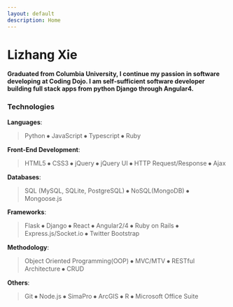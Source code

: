 ```yaml
---
layout: default
description: Home
---
```

# **Lizhang Xie**

**Graduated from Columbia University, I continue my passion in software developing at Coding Dojo. I am self-sufficient software developer building full stack apps from python Django through Angular4.**

###  **Technologies**

 **<i class="fa fa-language" aria-hidden="true"></i> Languages**: 
>Python ⦁ JavaScript ⦁ Typescript ⦁ Ruby 

 **<i class="fa fa-html5" aria-hidden="true"></i> Front-End Development**: 
>HTML5 ⦁ CSS3 ⦁ jQuery ⦁ jQuery UI ⦁ HTTP Request/Response ⦁ Ajax

 **<i class="fa fa-database" aria-hidden="true"></i> Databases**: 
>SQL (MySQL, SQLite, PostgreSQL) ⦁ NoSQL(MongoDB) ⦁ Mongoose.js

 **<i class="fa fa-building-o" aria-hidden="true"></i> Frameworks**: 
>Flask ⦁ Django ⦁ React ⦁ Angular2/4 ⦁ Ruby on Rails ⦁ Express.js/Socket.io ⦁ Twitter Bootstrap

 **<i class="fa fa-cogs" aria-hidden="true"></i> Methodology**: 
>Object Oriented Programming(OOP) ⦁ MVC/MTV ⦁ RESTful Architecture ⦁ CRUD

 **<i class="fa fa-clone" aria-hidden="true"></i> Others**: 
>Git ⦁ Node.js ⦁ SimaPro ⦁ ArcGIS ⦁ R ⦁ Microsoft Office Suite
